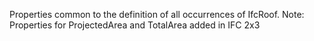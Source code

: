 Properties common to the definition of all occurrences of IfcRoof. Note: Properties for ProjectedArea and TotalArea added in IFC 2x3